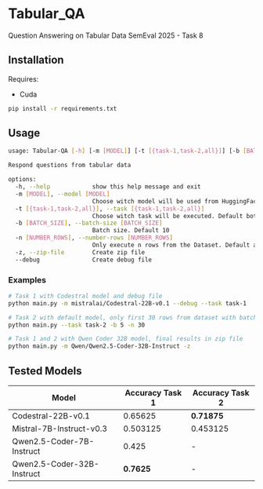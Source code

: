 # Tabular_QA

Question Answering on Tabular Data SemEval 2025 - Task 8

## Installation

Requires:

- Cuda

```bash
pip install -r requirements.txt
```

## Usage

```bash
usage: Tabular-QA [-h] [-m [MODEL]] [-t [{task-1,task-2,all}]] [-b [BATCH_SIZE]] [-n [NUMBER_ROWS]] [-z] [--debug]

Respond questions from tabular data

options:
  -h, --help            show this help message and exit
  -m [MODEL], --model [MODEL]
                        Choose witch model will be used from HuggingFace. Default Mistral 7B Instruct
  -t [{task-1,task-2,all}], --task [{task-1,task-2,all}]
                        Choose witch task will be executed. Default both task (all)
  -b [BATCH_SIZE], --batch-size [BATCH_SIZE]
                        Batch size. Default 10
  -n [NUMBER_ROWS], --number-rows [NUMBER_ROWS]
                        Only execute n rows from the Dataset. Default all rows
  -z, --zip-file        Create zip file
  --debug               Create debug file
```

### Examples

```bash
# Task 1 with Codestral model and debug file
python main.py -m mistralai/Codestral-22B-v0.1 --debug --task task-1
```

```bash
# Task 2 with default model, only first 30 rows from dataset with batch size 5
python main.py --task task-2 -b 5 -n 30
```

```bash
# Task 1 and 2 with Qwen Coder 32B model, final results in zip file
python main.py -m Qwen/Qwen2.5-Coder-32B-Instruct -z
```

## Tested Models

| Model | Accuracy Task 1 | Accuracy Task 2 |
| ----- | --------------- |---------------- |
| Codestral-22B-v0.1 | 0.65625 | **0.71875** |
| Mistral-7B-Instruct-v0.3 | 0.503125 | 0.453125 |
| Qwen2.5-Coder-7B-Instruct | 0.425 | - |
| Qwen2.5-Coder-32B-Instruct | **0.7625** | - |
